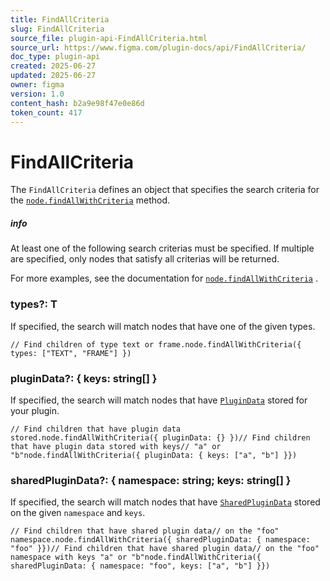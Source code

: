 ```yaml
---
title: FindAllCriteria
slug: FindAllCriteria
source_file: plugin-api-FindAllCriteria.html
source_url: https://www.figma.com/plugin-docs/api/FindAllCriteria/
doc_type: plugin-api
created: 2025-06-27
updated: 2025-06-27
owner: figma
version: 1.0
content_hash: b2a9e98f47e0e86d
token_count: 417
---
```

# FindAllCriteria

The `FindAllCriteria` defines an object that specifies the search criteria for the [`node.findAllWithCriteria`](/plugin-docs/api/properties/nodes-findallwithcriteria/)
 method.

##### info

At least one of the following search criterias must be specified. If multiple are specified, only nodes that satisfy all criterias will be returned.

For more examples, see the documentation for [`node.findAllWithCriteria`](/plugin-docs/api/properties/nodes-findallwithcriteria/#example-usages)
.

### types?: T

If specified, the search will match nodes that have one of the given types.

```
// Find children of type text or frame.node.findAllWithCriteria({ types: ["TEXT", "FRAME"] })
```

### pluginData?: { keys: string[] }

If specified, the search will match nodes that have [`PluginData`](/plugin-docs/api/node-properties/#getplugindata)
 stored for your plugin.

```
// Find children that have plugin data stored.node.findAllWithCriteria({ pluginData: {} })// Find children that have plugin data stored with keys// "a" or "b"node.findAllWithCriteria({ pluginData: { keys: ["a", "b"] }})
```

### sharedPluginData?: { namespace: string; keys: string[] }

If specified, the search will match nodes that have [`SharedPluginData`](/plugin-docs/api/node-properties/#getsharedplugindata)
 stored on the given `namespace` and `keys`.

```
// Find children that have shared plugin data// on the "foo" namespace.node.findAllWithCriteria({ sharedPluginData: { namespace: "foo" }})// Find children that have shared plugin data// on the "foo" namespace with keys "a" or "b"node.findAllWithCriteria({ sharedPluginData: { namespace: "foo", keys: ["a", "b"] }})
```